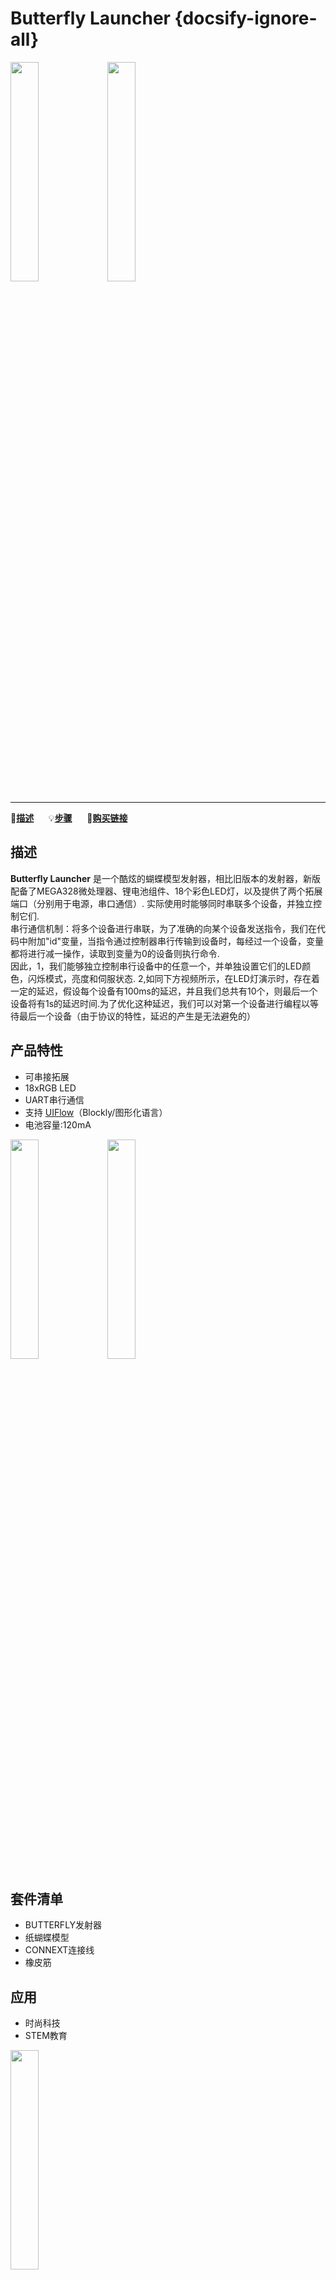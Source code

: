 # Butterfly Launcher {docsify-ignore-all}

<img src="assets\img\product_pics\app\butterfly\butterfly_01.jpg" width="30%" height="30%"> <img src="assets\img\product_pics\app\butterfly\butterfly_02.jpg" width="30%" height="30%">

***

:memo:**[描述](#描述)**&nbsp;&nbsp;&nbsp;&nbsp;&nbsp;&nbsp;:bulb:**[步骤](#步骤)**&nbsp;&nbsp;&nbsp;&nbsp;&nbsp;&nbsp;🛒**[购买链接](https://m5stack.com/collections/m5-application/products/butterfly-launcher)**&nbsp;&nbsp;&nbsp;&nbsp;&nbsp;&nbsp;

## 描述

**Butterfly Launcher** 是一个酷炫的蝴蝶模型发射器，相比旧版本的发射器，新版配备了MEGA328微处理器、锂电池组件、18个彩色LED灯，以及提供了两个拓展端口（分别用于电源，串口通信）. 实际使用时能够同时串联多个设备，并独立控制它们.
<br>
串行通信机制：将多个设备进行串联，为了准确的向某个设备发送指令，我们在代码中附加"id"变量，当指令通过控制器串行传输到设备时，每经过一个设备，变量都将进行减一操作，读取到变量为0的设备则执行命令.
<br>
因此，1，我们能够独立控制串行设备中的任意一个，并单独设置它们的LED颜色，闪烁模式，亮度和伺服状态.
2,如同下方视频所示，在LED灯演示时，存在着一定的延迟，假设每个设备有100ms的延迟，并且我们总共有10个，则最后一个设备将有1s的延迟时间.为了优化这种延迟，我们可以对第一个设备进行编程以等待最后一个设备（由于协议的特性，延迟的产生是无法避免的）

## 产品特性

- 可串接拓展
- 18xRGB LED
- UART串行通信
- 支持 [UIFlow](http://flow.m5stack.com)（Blockly/图形化语言）
- 电池容量:120mA


<img src="assets\img\product_pics\app\butterfly\butterfly_03.jpg" width="30%" height="30%"> <img src="assets\img\product_pics\app\butterfly\butterfly_04.jpg" width="30%" height="30%">


## 套件清单

- BUTTERFLY发射器
- 纸蝴蝶模型
- CONNEXT连接线
- 橡皮筋


## 应用

- 时尚科技
- STEM教育

<img src="assets\img\product_pics\app\butterfly\butterfly_05.jpg" width="30%" height="30%">


## 装配步骤

### 按钮功能（正面）
 - 右：单击打开电源，双击打开电源。
 - 左：长按直到led cricle变为另一种颜色，松开按钮。然后短按它将调整伺服臂。重复上述过程以获得正确的位置。

### 装配蝴蝶模型

<video width="500" height="500" controls>
    <source src="https://m5stack.oss-cn-shenzhen.aliyuncs.com/video/Product_example_video/App/Butterfly/butterfly_assembly_steps.mp4" type="video/mp4" >
</video>


### 外接电源（在设备连接超过10个的情况下，会需要外接电源使其稳定）

<br><br>
<img src="assets/img/product_pics/app/butterfly/6.jpg" width="30%" height="30%">

注意：
1）在线路末端添加电源，或者使用（GROVE-usbA连接线+充电宝）或（GROVE-usbA连接线 + 5V充电头）
2）grove 2 usbA连接线
3）带GROVE公端口的墙上插头


## 推荐步骤

1）使用m5go连接设备，在末端连接额外的电源。
2）使用uiflow测试代码测试线路，确保每个设备正常工作。
3）使用设备上的按钮加载蝴蝶.
4）编程M5GO上的按钮启动发射蝴蝶
 
<img src="assets/img/product_pics/app/butterfly/1.jpg" width="30%" height="30%">
<img src="assets/img/product_pics/app/butterfly/2.jpg" width="30%" height="30%">
<img src="assets/img/product_pics/app/butterfly/3.jpg" width="30%" height="30%">
<img src="assets/img/product_pics/app/butterfly/4.jpg" width="30%" height="30%">

## 程序部分

关于控制程序，我们在UIFLow上封装了一个特别的程序块, 这使得您能够简单地编写控制程序.下面将向您展示如何在UIFlow上添加程序块.

>1，导航到"自定义"，单击"打开"* m5d

<img src="assets\img\product_pics\app\butterfly\1.jpg">

>2，选择butterfly.m5d

<img src="assets\img\product_pics\app\butterfly\2.jpg">

>3，展开Custom选项，选择蝴蝶程序块.

<img src="assets\img\product_pics\app\butterfly\3.jpg">

<img src="assets/img/product_pics/app/butterfly/4.jpg" width="30%" height="30%">


## Video

<video width="500" height="500" controls>
    <source src="https://m5stack.oss-cn-shenzhen.aliyuncs.com/video/Product_example_video/App/Butterfly/butterfly.mp4" type="video/mp4" >
</video>

